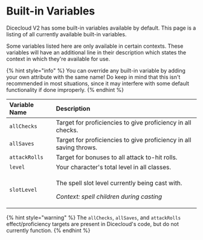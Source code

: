 # Built-in Variables

Dicecloud V2 has some built-in variables available by default. This page is a listing of all currently available built-in variables.

Some variables listed here are only available in certain contexts. These variables will have an additional line in their description which states the context in which they're available for use.

{% hint style="info" %}
You can override any built-in variable by adding your own attribute with the same name! Do keep in mind that this isn't recommended in most situations, since it may interfere with some default functionality if done improperly.
{% endhint %}

<table>
  <thead>
    <tr>
      <th style="text-align:left">Variable Name</th>
      <th style="text-align:left">Description</th>
    </tr>
  </thead>
  <tbody>
    <tr>
      <td style="text-align:left"><code>allChecks</code>
      </td>
      <td style="text-align:left">Target for proficiencies to give proficiency in all checks.</td>
    </tr>
    <tr>
      <td style="text-align:left"><code>allSaves</code>
      </td>
      <td style="text-align:left">Target for proficiencies to give proficiency in all saving throws.</td>
    </tr>
    <tr>
      <td style="text-align:left"><code>attackRolls</code>
      </td>
      <td style="text-align:left">Target for bonuses to all attack to-hit rolls.</td>
    </tr>
    <tr>
      <td style="text-align:left"><code>level</code>
      </td>
      <td style="text-align:left">Your character&apos;s total level in all classes.</td>
    </tr>
    <tr>
      <td style="text-align:left"><code>slotLevel</code>
      </td>
      <td style="text-align:left">
        <p>The spell slot level currently being cast with.</p>
        <p><em>Context: spell children during casting</em>
        </p>
      </td>
    </tr>
  </tbody>
</table>

{% hint style="warning" %}
The `allChecks`, `allSaves`, and `attackRolls` effect/proficiency targets are present in Dicecloud's code, but do not currently function.
{% endhint %}

